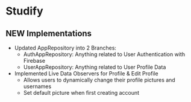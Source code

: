 # Studify

## NEW Implementations 
 - Updated AppRepository into 2 Branches:
	- AuthAppRepository: Anything related to User Authentication with Firebase
	- UserAppRepository: Anything related to User Profile Data
- Implemented Live Data Observers for Profile & Edit Profile
	- Allows users to dynamically change their profile pictures and usernames 
	- Set default picture when first creating account

